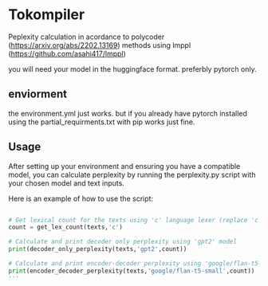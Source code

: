 # Tokompiler
Peplexity calculation in acordance to polycoder (https://arxiv.org/abs/2202.13169) methods using lmppl (https://github.com/asahi417/lmppl)

you will need your model in the huggingface format. preferbly pytorch only.

## enviorment
the environment.yml just works.
but if you already have pytorch installed using the partial_requirments.txt with pip works just fine.

## Usage

After setting up your environment and ensuring you have a compatible model, you can calculate perplexity by running the perplexity.py script with your chosen model and text inputs. 

Here is an example of how to use the script:

```python

# Get lexical count for the texts using 'c' language lexer (replace 'c' with the appropriate lexer for your texts)
count = get_lex_count(texts,'c')

# Calculate and print decoder only perplexity using 'gpt2' model
print(decoder_only_perplexity(texts,'gpt2',count))

# Calculate and print encoder-decoder perplexity using 'google/flan-t5-small' model
print(encoder_decoder_perplexity(texts,'google/flan-t5-small',count))
'''